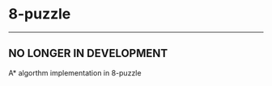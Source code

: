 # 8-puzzle
--------------
NO LONGER IN DEVELOPMENT
--------------

A* algorthm implementation in 8-puzzle
